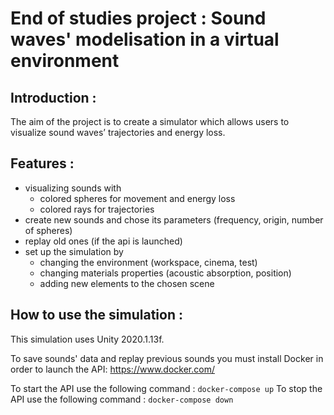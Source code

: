 # End of studies project : Sound waves' modelisation in a virtual environment

## Introduction :

The aim of the project is to create a simulator which allows users to visualize sound waves’ trajectories and energy loss.

## Features :

- visualizing sounds with
	- colored spheres for movement and energy loss
	- colored rays for trajectories
- create new sounds and chose its parameters (frequency, origin, number of spheres)
- replay old ones (if the api is launched)
- set up the simulation by
	- changing the environment (workspace, cinema, test)
	- changing materials properties (acoustic absorption, position)
	- adding new elements to the chosen scene
	

## How to use the simulation :

This simulation uses Unity 2020.1.13f.

To save sounds' data and replay previous sounds you must install Docker in order to launch the API: https://www.docker.com/

To start the API use the following command : ```docker-compose up```
To stop the API use the following command : ```docker-compose down```



